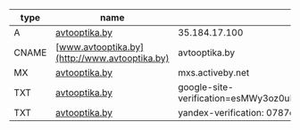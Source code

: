 | type   | name                                          | content                                                              |
|--------|-----------------------------------------------|----------------------------------------------------------------------|
| A      | [avtooptika.by](http://avtooptika.by)         | 35.184.17.100                                                        |
| CNAME  | [www.avtooptika.by](http://www.avtooptika.by) | avtooptika.by                                                        |
| MX     | [avtooptika.by](http://avtooptika.by)         | mxs.activeby.net                                                     |
| TXT    | [avtooptika.by](http://avtooptika.by)         | google-site-verification=esMWy3oz0uIc0jpdr863jKGd1zWShSY7pjiOCmW4TJ0 |
| TXT    | [avtooptika.by](http://avtooptika.by)         | yandex-verification: 0787e53ecbc7e6c4                                |
